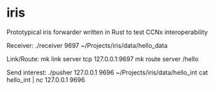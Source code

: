 # iris
Prototypical iris forwarder written in Rust to test CCNx interoperability

Receiver:
  ./receiver 9697 ~/Projects/iris/data/hello_data

Link/Route:
  mk link server tcp 127.0.0.1:9697
  mk route server /hello

Send interest:
  ./pusher 127.0.0.1 9696 ~/Projects/iris/data/hello_int
  cat hello_int | nc 127.0.0.1 9696
